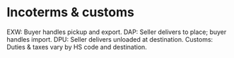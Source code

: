 # Incoterms & customs
EXW: Buyer handles pickup and export.
DAP: Seller delivers to place; buyer handles import.
DPU: Seller delivers unloaded at destination.
Customs: Duties & taxes vary by HS code and destination.
